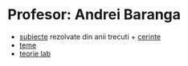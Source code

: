 # Profesor: Andrei Baranga
- [subiecte](https://drive.google.com/open?id=0ByjzKDd7cc_gUUMyYU1TdjBFWm8) rezolvate din anii trecuti + [cerinte](https://drive.google.com/open?id=0ByjzKDd7cc_gd3JzcDR5em1sYkk)
- [teme](https://drive.google.com/open?id=0ByjzKDd7cc_gUlVGUmI5OHp2OTg)
- [teorie lab](https://drive.google.com/open?id=0ByjzKDd7cc_gUklmYlN4dERaVEE)
